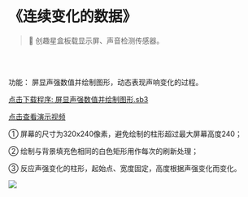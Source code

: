 # 《连续变化的数据》

> 🧰 创趣星盒板载显示屏、声音检测传感器。

<br><br>

功能： 屏显声强数值并绘制图形，动态表现声响变化的过程。

<a href="/tutorial/starbox_collection/sb3/02/屏显声强数值并绘制图形.sb3">点击下载程序: 屏显声强数值并绘制图形.sb3</a>

<a href="https://www.bilibili.com/video/BV1EBYazpEgv/?spm_id_from=333.1387.upload.video_card.click&vd_source=d34a80bae9d64a0c5a0716bd47877802" target="_blank">点击查看演示视频</a>

① 屏幕的尺寸为320x240像素，避免绘制的柱形超过最大屏幕高度240；

② 绘制与背景填充色相同的白色矩形用作每次的刷新处理；

③ 反应声强变化的柱形，起始点、宽度固定，高度根据声强变化而变化。

<img src="/images/02/屏显声强数值并绘制图形.png">








